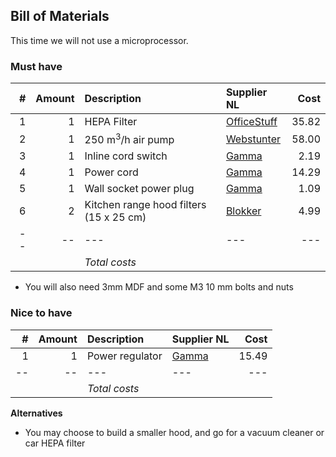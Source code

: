 ## Bill of Materials

This time we will not use a microprocessor.

### Must have

|#|Amount|Description|Supplier NL|Cost|
|-:|----:|:---------|:-------|---:|
|1|1|HEPA Filter|[OfficeStuff](http://www.officestuff.nl/producten/9370101-hepa_filter_large/)|35.82|
|2|1|250 m<sup>3</sup>/h air pump|[Webstunter](http://www.webstunter.com/ventilatie-afzuiging/centrifugaal-ventilator-afzuigmotor/direct-aangedreven-acv-centrifugaal-ventilator-afzuigmotor-250-m-h.html)|58.00|
|3|1|Inline cord switch|[Gamma](https://www.gamma.nl/assortiment/gamma-snoerschakelaar-wit/p/B456235)|2.19|
|4|1|Power cord|[Gamma](https://www.gamma.nl/assortiment/gamma-huishoudsnoer-rond-3x1-5-mm-wit-5-m/p/B457211)|14.29|
|5|1|Wall socket power plug|[Gamma](https://www.gamma.nl/assortiment/stekker-wit/p/B306915)|1.09|
|6|2|Kitchen range hood filters (15 x 25 cm)|[Blokker](http://www.blokker.nl/nl/blknl/handy-afzuigkapfilter-universeel)|4.99|
|--|--|---|---|---|
|||*Total costs*|||

* You will also need 3mm MDF and some M3 10 mm bolts and nuts

### Nice to have

|#|Amount|Description|Supplier NL|Cost|
|-:|----:|:---------|:-------|---:|
|1|1|Power regulator|[Gamma](https://www.gamma.nl/assortiment/gamma-snoerdimmer-halogeen-wit/p/B456265)|15.49|
|--|--|---|---|---|
|||*Total costs*|||

**Alternatives**

* You may choose to build a smaller hood, and go for a vacuum cleaner or car HEPA filter
